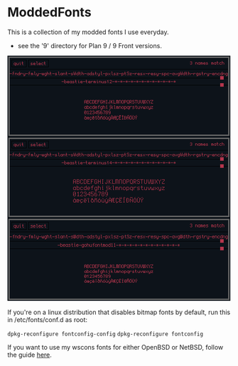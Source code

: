 ModdedFonts
===========

This is a collection of my modded fonts I use everyday.

- see the '9' directory for Plan 9 / 9 Front versions.

![](preview.png)


If you're on a linux distribution that disables bitmap fonts by default, run this in /etc/fonts/conf.d as root:

`dpkg-reconfigure fontconfig-config`
`dpkg-reconfigure fontconfig`

If you want to use my wscons fonts for either OpenBSD or NetBSD, follow the guide [here](http://forums.unixhub.net/showthread.php?tid=552).
